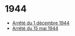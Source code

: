 # 1944

- [Arrêté du 1 décembre 1944](arrete-du-1-decembre-1944)
- [Arrêté du 15 mai 1944](arrete-du-15-mai-1944)
